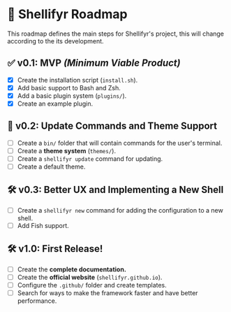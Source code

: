 # 📌 Shellifyr Roadmap

This roadmap defines the main steps for Shellifyr's project, this will change according to the its development.

## ✅ **v0.1:** MVP *(Minimum Viable Product)*
- [X] Create the installation script (`install.sh`).
- [X] Add basic support to Bash and Zsh.
- [X] Add a basic plugin system (`plugins/`).
- [X] Create an example plugin.

## 🔄 **v0.2:** Update Commands and Theme Support
- [ ] Create a `bin/` folder that will contain commands for the user's terminal.
- [ ] Create a **theme system** (`themes/`).
- [ ] Create a `shellifyr update` command for updating.
- [ ] Create a default theme.

## 🛠 **v0.3:** Better UX and Implementing a New Shell
- [ ] Create a `shellifyr new` command for adding the configuration to a new shell.
- [ ] Add Fish support.

## 🛠 **v1.0:** First Release!
- [ ] Create the **complete documentation.**
- [ ] Create the **official website** (`shellifyr.github.io`).
- [ ] Configure the `.github/` folder and create templates.
- [ ] Search for ways to make the framework faster and have better performance.
